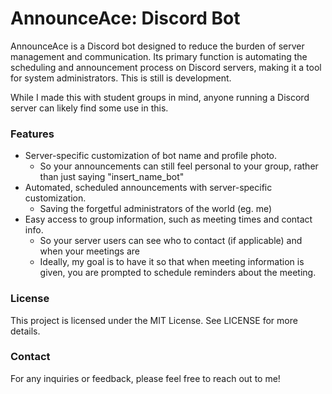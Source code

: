 # AnnounceAce: Discord Bot

AnnounceAce is a Discord bot designed to reduce the burden of server management and communication. Its primary function is automating the scheduling and announcement process on Discord servers, making it a tool for system administrators. This is still is development.

While I made this with student groups in mind, anyone running a Discord server can likely find some use in this.

### Features
- Server-specific customization of bot name and profile photo.
  * So your announcements can still feel personal to your group, rather than just saying "insert_name_bot" 
- Automated, scheduled announcements with server-specific customization.
  * Saving the forgetful administrators of the world (eg. me)
- Easy access to group information, such as meeting times and contact info.
  * So your server users can see who to contact (if applicable) and when your meetings are 
  * Ideally, my goal is to have it so that when meeting information is given, you are prompted to schedule reminders about the meeting. 

### License
This project is licensed under the MIT License. See LICENSE for more details.

### Contact
For any inquiries or feedback, please feel free to reach out to me!

